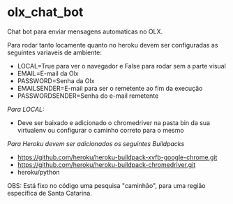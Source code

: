 # olx_chat_bot

Chat bot para enviar mensagens automaticas no OLX.

Para rodar tanto locamente quanto no heroku devem ser configuradas as seguintes variaveis de ambiente:

* LOCAL=True para ver o navegador e False para rodar sem a parte visual
* EMAIL=E-mail da Olx
* PASSWORD=Senha da Olx
* EMAILSENDER=E-mail para ser o remetente ao fim da execução
* PASSWORDSENDER=Senha do e-mail remetente

*Para LOCAL:*
* Deve ser baixado e adicionado o chromedriver na pasta bin da sua virtualenv ou configurar o caminho correto para o mesmo

*Para Heroku devem ser adicionados os seguintes Buildpacks*
* https://github.com/heroku/heroku-buildpack-xvfb-google-chrome.git
* https://github.com/heroku/heroku-buildpack-chromedriver.git
* heroku/python

OBS: Está fixo no código uma pesquisa "caminhão", para uma região especifica de Santa Catarina.
